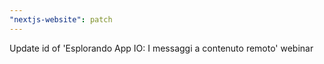 ```yaml
---
"nextjs-website": patch
---
```


Update id of 'Esplorando App IO: I messaggi a contenuto remoto' webinar
